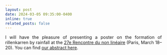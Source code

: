 ```yaml
---
layout: post
date: 2024-03-05 09:35:00-0400
inline: true
related_posts: false
---
```


<div style="text-align: justify">I will have the pleasure of presenting a poster on the formation of rillenkarren by rainfall at the <a href='http://nonlineaire.univ-lille1.fr/SNL/'>27e Rencontre du non linéaire</a> (Paris, March 18–20). You can find <a href='http://nonlineaire.univ-lille1.fr/SNL/media/2024/resumes/djmbv/djambov_simeon.pdf'>our abstract here</a>.</div>
